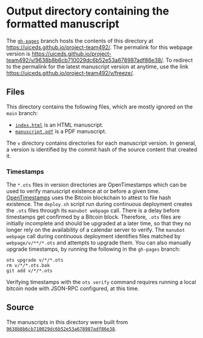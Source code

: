 # Output directory containing the formatted manuscript

The [`gh-pages`](https://github.com/uiceds/project-team492/tree/gh-pages) branch hosts the contents of this directory at <https://uiceds.github.io/project-team492/>.
The permalink for this webpage version is <https://uiceds.github.io/project-team492/v/9638b8b6cb710029dc6b52e53a678987adf86e38/>.
To redirect to the permalink for the latest manuscript version at anytime, use the link <https://uiceds.github.io/project-team492/v/freeze/>.

## Files

This directory contains the following files, which are mostly ignored on the `main` branch:

+ [`index.html`](index.html) is an HTML manuscript.
+ [`manuscript.pdf`](manuscript.pdf) is a PDF manuscript.

The `v` directory contains directories for each manuscript version.
In general, a version is identified by the commit hash of the source content that created it.

### Timestamps

The `*.ots` files in version directories are OpenTimestamps which can be used to verify manuscript existence at or before a given time.
[OpenTimestamps](https://opentimestamps.org/) uses the Bitcoin blockchain to attest to file hash existence.
The `deploy.sh` script run during continuous deployment creates the `.ots` files through its `manubot webpage` call.
There is a delay before timestamps get confirmed by a Bitcoin block.
Therefore, `.ots` files are initially incomplete and should be upgraded at a later time, so that they no longer rely on the availability of a calendar server to verify.
The `manubot webpage` call during continuous deployment identifies files matched by `webpage/v/**/*.ots` and attempts to upgrade them.
You can also manually upgrade timestamps, by running the following in the `gh-pages` branch:

```shell
ots upgrade v/*/*.ots
rm v/*/*.ots.bak
git add v/*/*.ots
```

Verifying timestamps with the `ots verify` command requires running a local bitcoin node with JSON-RPC configured, at this time.

## Source

The manuscripts in this directory were built from
[`9638b8b6cb710029dc6b52e53a678987adf86e38`](https://github.com/uiceds/project-team492/commit/9638b8b6cb710029dc6b52e53a678987adf86e38).
